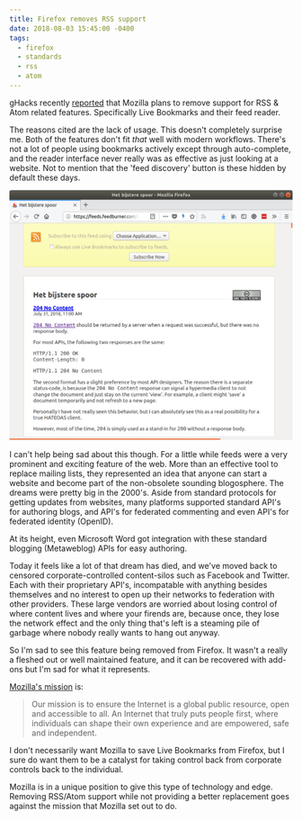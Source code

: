 ```yaml
---
title: Firefox removes RSS support
date: 2018-08-03 15:45:00 -0400
tags:
  - firefox
  - standards
  - rss
  - atom
---
```


gHacks recently [reported][1] that Mozilla plans to remove support for
RSS & Atom related features. Specifically Live Bookmarks and their feed
reader.

The reasons cited are the lack of usage. This doesn't completely surprise me.
Both of the features don't fit _that_ well with modern workflows. There's not
a lot of people using bookmarks actively except through auto-complete, and
the reader interface never really was as effective as just looking at a
website. Not to mention that the 'feed discovery' button is these hidden by
default these days.

<img src="/resources/images/posts/firefox-rss/2018.png" alt="Firefox feed reader" style="max-width: 100%"/>

I can't help being sad about this though. For a little while feeds were a very
prominent and exciting feature of the web. More than an effective tool to
replace mailing lists, they represented an idea that anyone can start a website
and become part of the non-obsolete sounding blogosphere. The dreams were pretty
big in the 2000's. Aside from standard protocols for getting updates from
websites, many platforms supported standard API's for authoring blogs, and API's
for federated commenting and even API's for federated identity (OpenID).

At its height, even Microsoft Word got integration with these standard blogging
(Metaweblog) APIs for easy authoring.

Today it feels like a lot of that dream has died, and we've moved back to
censored corporate-controlled content-silos such as Facebook and Twitter. Each
with their proprietary API's, incompatable with anything besides themselves
and no interest to open up their networks to federation with other providers.
These large vendors are worried about losing control of where content lives and
where your firends are, because once, they lose the network effect and the only
thing that's left is a steaming pile of garbage where nobody really wants to
hang out anyway.

So I'm sad to see this feature being removed from Firefox. It wasn't a really
a fleshed out or well maintained feature, and it can be recovered with add-ons
but I'm sad for what it represents.

[Mozilla's mission][2] is:

> Our mission is to ensure the Internet is a global public resource, open and
> accessible to all. An Internet that truly puts people first, where
> individuals can shape their own experience and are empowered, safe and
> independent. 

I don't necessarily want Mozilla to save Live Bookmarks from Firefox, but I
sure do want them to be a catalyst for taking control back from corporate
controls back to the individual.

Mozilla is in a unique position to give this type of technology and edge.
Removing RSS/Atom support while not providing a better replacement goes
against the mission that Mozilla set out to do.

[1]: https://www.ghacks.net/2018/07/25/mozilla-plans-to-remove-rss-feed-reader-and-live-bookmarks-support-from-firefox/
[2]: https://www.mozilla.org/en-CA/mission/
